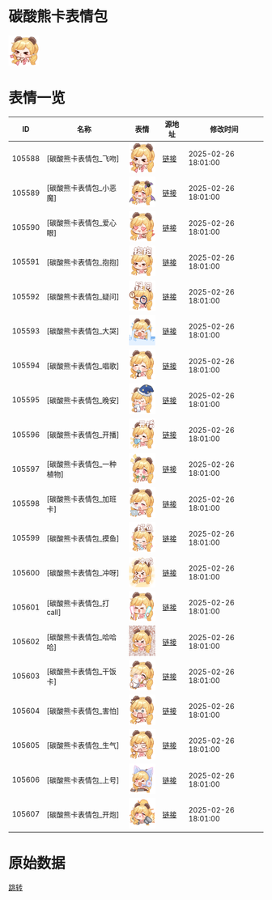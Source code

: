# 碳酸熊卡表情包

<img src="./cover.png" height="60" alt="cover" />

# 表情一览

|ID|名称|表情|源地址|修改时间|
|----|----|----|----|----|
|105588|[碳酸熊卡表情包_飞吻]|<img src="./pic/105588_%5B碳酸熊卡表情包_飞吻%5D.png" height="60" alt="飞吻"/>|[链接](https://i0.hdslb.com/bfs/garb/b0f3badf1be3e1404a2b8ce82aae5ee2293a845e.png)|2025-02-26 18:01:00|
|105589|[碳酸熊卡表情包_小恶魔]|<img src="./pic/105589_%5B碳酸熊卡表情包_小恶魔%5D.png" height="60" alt="小恶魔"/>|[链接](https://i0.hdslb.com/bfs/garb/f072b51649043cd79483b73ea6405116a6321872.png)|2025-02-26 18:01:00|
|105590|[碳酸熊卡表情包_爱心眼]|<img src="./pic/105590_%5B碳酸熊卡表情包_爱心眼%5D.png" height="60" alt="爱心眼"/>|[链接](https://i0.hdslb.com/bfs/garb/b800987e698d0da9ec0f44c7a2838e789cb08288.png)|2025-02-26 18:01:00|
|105591|[碳酸熊卡表情包_抱抱]|<img src="./pic/105591_%5B碳酸熊卡表情包_抱抱%5D.png" height="60" alt="抱抱"/>|[链接](https://i0.hdslb.com/bfs/garb/f2a2e057b1c403c6f0c1e6a4367fc60117f1bcf9.png)|2025-02-26 18:01:00|
|105592|[碳酸熊卡表情包_疑问]|<img src="./pic/105592_%5B碳酸熊卡表情包_疑问%5D.png" height="60" alt="疑问"/>|[链接](https://i0.hdslb.com/bfs/garb/d2dd6ef99597a8cb33ce40c3afca37f4c50a3a36.png)|2025-02-26 18:01:00|
|105593|[碳酸熊卡表情包_大哭]|<img src="./pic/105593_%5B碳酸熊卡表情包_大哭%5D.png" height="60" alt="大哭"/>|[链接](https://i0.hdslb.com/bfs/garb/05c71edd1ba0d5a1666abd846b633f2a6312816c.png)|2025-02-26 18:01:00|
|105594|[碳酸熊卡表情包_唱歌]|<img src="./pic/105594_%5B碳酸熊卡表情包_唱歌%5D.png" height="60" alt="唱歌"/>|[链接](https://i0.hdslb.com/bfs/garb/d1faf4ee8ff1c2245e262bf2e242ce8e4e2f0d95.png)|2025-02-26 18:01:00|
|105595|[碳酸熊卡表情包_晚安]|<img src="./pic/105595_%5B碳酸熊卡表情包_晚安%5D.png" height="60" alt="晚安"/>|[链接](https://i0.hdslb.com/bfs/garb/93d5eda208f3cf0643ecd5b064c08e3912f4927c.png)|2025-02-26 18:01:00|
|105596|[碳酸熊卡表情包_开播]|<img src="./pic/105596_%5B碳酸熊卡表情包_开播%5D.png" height="60" alt="开播"/>|[链接](https://i0.hdslb.com/bfs/garb/a1e7d3e0d2e0126ccba3dde94396f9ee71901704.png)|2025-02-26 18:01:00|
|105597|[碳酸熊卡表情包_一种植物]|<img src="./pic/105597_%5B碳酸熊卡表情包_一种植物%5D.png" height="60" alt="一种植物"/>|[链接](https://i0.hdslb.com/bfs/garb/1c73b9eaec98cebd7520af5a3323b90e8bfabf94.png)|2025-02-26 18:01:00|
|105598|[碳酸熊卡表情包_加班卡]|<img src="./pic/105598_%5B碳酸熊卡表情包_加班卡%5D.png" height="60" alt="加班卡"/>|[链接](https://i0.hdslb.com/bfs/garb/5f695094d89d88e9c0f17f10194713c5b4c4452a.png)|2025-02-26 18:01:00|
|105599|[碳酸熊卡表情包_摸鱼]|<img src="./pic/105599_%5B碳酸熊卡表情包_摸鱼%5D.png" height="60" alt="摸鱼"/>|[链接](https://i0.hdslb.com/bfs/garb/1df1c416ba60c240f5ca2c64c49110565cd02c4a.png)|2025-02-26 18:01:00|
|105600|[碳酸熊卡表情包_冲呀]|<img src="./pic/105600_%5B碳酸熊卡表情包_冲呀%5D.png" height="60" alt="冲呀"/>|[链接](https://i0.hdslb.com/bfs/garb/d1dd422cf24c1fe59d556e231525d7a0d2ac5d57.png)|2025-02-26 18:01:00|
|105601|[碳酸熊卡表情包_打call]|<img src="./pic/105601_%5B碳酸熊卡表情包_打call%5D.png" height="60" alt="打call"/>|[链接](https://i0.hdslb.com/bfs/garb/aeda0e87573dbc58d69d28e49e340c1bbd312982.png)|2025-02-26 18:01:00|
|105602|[碳酸熊卡表情包_哈哈哈]|<img src="./pic/105602_%5B碳酸熊卡表情包_哈哈哈%5D.png" height="60" alt="哈哈哈"/>|[链接](https://i0.hdslb.com/bfs/garb/cfb3f7cf60236e636129e05afb7bee42cccc2c9e.png)|2025-02-26 18:01:00|
|105603|[碳酸熊卡表情包_干饭卡]|<img src="./pic/105603_%5B碳酸熊卡表情包_干饭卡%5D.png" height="60" alt="干饭卡"/>|[链接](https://i0.hdslb.com/bfs/garb/0c120a9f4c93496f934dc415b63228111d012311.png)|2025-02-26 18:01:00|
|105604|[碳酸熊卡表情包_害怕]|<img src="./pic/105604_%5B碳酸熊卡表情包_害怕%5D.png" height="60" alt="害怕"/>|[链接](https://i0.hdslb.com/bfs/garb/93a8f6358421a9a5ad9def400b56918dbab00fc6.png)|2025-02-26 18:01:00|
|105605|[碳酸熊卡表情包_生气]|<img src="./pic/105605_%5B碳酸熊卡表情包_生气%5D.png" height="60" alt="生气"/>|[链接](https://i0.hdslb.com/bfs/garb/1262b50611f6a25b40b0df8a0371e7ca55eec59c.png)|2025-02-26 18:01:00|
|105606|[碳酸熊卡表情包_上号]|<img src="./pic/105606_%5B碳酸熊卡表情包_上号%5D.png" height="60" alt="上号"/>|[链接](https://i0.hdslb.com/bfs/garb/78f4c4a76a13824e4b9ccfd25ade079c500901f0.png)|2025-02-26 18:01:00|
|105607|[碳酸熊卡表情包_开炮]|<img src="./pic/105607_%5B碳酸熊卡表情包_开炮%5D.png" height="60" alt="开炮"/>|[链接](https://i0.hdslb.com/bfs/garb/2475e2a4676f8e6c91b76f3f98250ee672e53ea2.png)|2025-02-26 18:01:00|

# 原始数据

[跳转](./raw.json)

